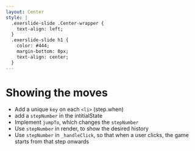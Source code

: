 ```yaml
---
layout: Center
style: |
  .exerslide-slide .Center-wrapper {
    text-align: left;
  }
  .exerslide-slide h1 {
    color: #444;
    margin-bottom: 0px;
    text-align: center;
  }
---
```


# Showing the moves

- Add a unique `key` on each `<li>` (step.when)
- add a `stepNumber` in the intitialState
- Implement `jumpTo`, which changes the `stepNumber`
- Use `stepNumber` in render, to show the desired history
- Use `stepNumber` in `_handleClick`, so that when a user clicks, the game starts from that step onwards
